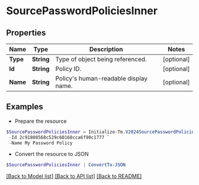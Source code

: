 # SourcePasswordPoliciesInner
## Properties

Name | Type | Description | Notes
------------ | ------------- | ------------- | -------------
**Type** | **String** | Type of object being referenced. | [optional] 
**Id** | **String** | Policy ID. | [optional] 
**Name** | **String** | Policy&#39;s human-readable display name. | [optional] 

## Examples

- Prepare the resource
```powershell
$SourcePasswordPoliciesInner = Initialize-Tm.V2024SourcePasswordPoliciesInner  -Type PASSWORD_POLICY `
 -Id 2c91808568c529c60168cca6f90c1777 `
 -Name My Password Policy
```

- Convert the resource to JSON
```powershell
$SourcePasswordPoliciesInner | ConvertTo-JSON
```

[[Back to Model list]](../README.md#documentation-for-models) [[Back to API list]](../README.md#documentation-for-api-endpoints) [[Back to README]](../README.md)

